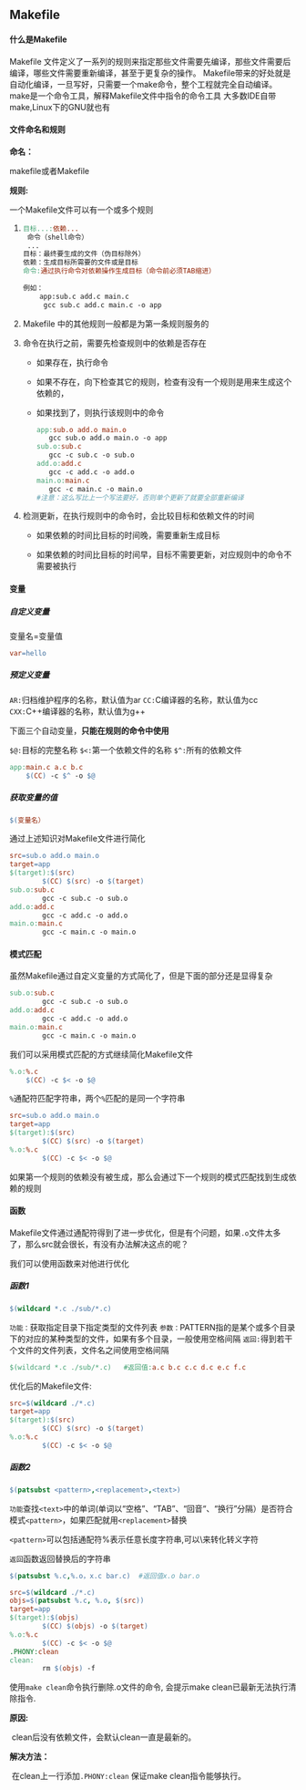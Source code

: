 ## Makefile

#### 什么是Makefile

Makefile 文件定义了一系列的规则来指定那些文件需要先编译，那些文件需要后编译，哪些文件需要重新编译，甚至于更复杂的操作。
Makefile带来的好处就是自动化编译，一旦写好，只需要一个make命令，整个工程就完全自动编译。make是一个命令工具，解释Makefile文件中指令的命令工具
大多数IDE自带make,Linux下的GNU就也有

#### 文件命名和规则

**命名：**

makefile或者Makefile

**规则:**

一个Makefile文件可以有一个或多个规则

1. ```makefile
   目标...:依赖...
   	命令（shell命令）
   	...
   目标：最终要生成的文件（伪目标除外）
   依赖：生成目标所需要的文件或是目标
   命令:通过执行命令对依赖操作生成目标（命令前必须TAB缩进）
       
   例如：
       app:sub.c add.c main.c
   		gcc sub.c add.c main.c -o app
   ```

2. Makefile 中的其他规则一般都是为第一条规则服务的

    

3. 命令在执行之前，需要先检查规则中的依赖是否存在

   - 如果存在，执行命令

   - 如果不存在，向下检查其它的规则，检查有没有一个规则是用来生成这个依赖的，

   - 如果找到了，则执行该规则中的命令

     ```makefile
     app:sub.o add.o main.o
     	gcc sub.o add.o main.o -o app
     sub.o:sub.c
     	gcc -c sub.c -o sub.o
     add.o:add.c
     	gcc -c add.c -o add.o
     main.o:main.c
     	gcc -c main.c -o main.o
     #注意：这么写比上一个写法要好，否则单个更新了就要全部重新编译
     ```

     

4. 检测更新，在执行规则中的命令时，会比较目标和依赖文件的时间

   - 如果依赖的时间比目标的时间晚，需要重新生成目标

   - 如果依赖的时间比目标的时间早，目标不需要更新，对应规则中的命令不需要被执行

#### 变量

##### 自定义变量

变量名=变量值

```makefile
var=hello    				
```

##### 预定义变量

`AR:`归档维护程序的名称，默认值为ar
`CC:`C编译器的名称，默认值为cc
`CXX:`C++编译器的名称，默认值为g++

下面三个自动变量，**只能在规则的命令中使用**

`$@:`目标的完整名称
`$<:`第一个依赖文件的名称
`$^:`所有的依赖文件

```makefile
app:main.c a.c b.c
	$(CC) -c $^ -o $@
```

##### 获取变量的值

```makefile
$(变量名）
```

通过上述知识对Makefile文件进行简化

```makefile
src=sub.o add.o main.o
target=app
$(target):$(src)
        $(CC) $(src) -o $(target)
sub.o:sub.c
        gcc -c sub.c -o sub.o
add.o:add.c
        gcc -c add.c -o add.o
main.o:main.c
        gcc -c main.c -o main.o
```

#### 模式匹配

虽然Makefile通过自定义变量的方式简化了，但是下面的部分还是显得复杂

```makefile
sub.o:sub.c
        gcc -c sub.c -o sub.o
add.o:add.c
        gcc -c add.c -o add.o
main.o:main.c
        gcc -c main.c -o main.o
```

我们可以采用模式匹配的方式继续简化Makefile文件

```makefile
%.o:%.c
	$(CC) -c $< -o $@
```

`%`通配符匹配字符串，两个`%`匹配的是同一个字符串

```makefile
src=sub.o add.o main.o
target=app
$(target):$(src)
        $(CC) $(src) -o $(target)
%.o:%.c
        $(CC) -c $< -o $@
```

如果第一个规则的依赖没有被生成，那么会通过下一个规则的模式匹配找到生成依赖的规则

#### 函数

Makefile文件通过通配符得到了进一步优化，但是有个问题，如果`.o`文件太多了，那么src就会很长，有没有办法解决这点的呢？

我们可以使用函数来对他进行优化



##### 函数1

```makefile
$(wildcard *.c ./sub/*.c)
```

`功能：`获取指定目录下指定类型的文件列表
`参数：`PATTERN指的是某个或多个目录下的对应的某种类型的文件，如果有多个目录，一般使用空格间隔
`返回:`得到若干个文件的文件列表，文件名之间使用空格间隔

```makefile
$(wildcard *.c ./sub/*.c)   #返回值:a.c b.c c.c d.c e.c f.c
```

优化后的Makefile文件:

```makefile
src=$(wildcard ./*.c)
target=app
$(target):$(src)
        $(CC) $(src) -o $(target)
%.o:%.c
        $(CC) -c $< -o $@
```







##### 函数2

```makefile
$(patsubst <pattern>,<replacement>,<text>)
```

`功能`查找`<text>`中的单词(单词以“空格”、“TAB”、“回音“、“换行”分隔）是否符合模式`<pattern>`，如果匹配就用`<replacement>`替换

`<pattern>`可以包括通配符%表示任意长度字符串,可以\来转化转义字符

`返回`函数返回替换后的字符串

```makefile
$(patsubst %.c,%.o，x.c bar.c)  #返回值x.o bar.o
```

```makefile
src=$(wildcard ./*.c)
objs=$(patsubst %.c, %.o, $(src))
target=app
$(target):$(objs)
        $(CC) $(objs) -o $(target)
%.o:%.c
        $(CC) -c $< -o $@
.PHONY:clean
clean:
        rm $(objs) -f
```

使用`make clean`命令执行删除.o文件的命令, 会提示make clean已最新无法执行清除指令.

**原因:**

​	clean后没有依赖文件，会默认clean一直是最新的。

**解决方法：**

​	在clean上一行添加`.PHONY:clean` 保证make clean指令能够执行。